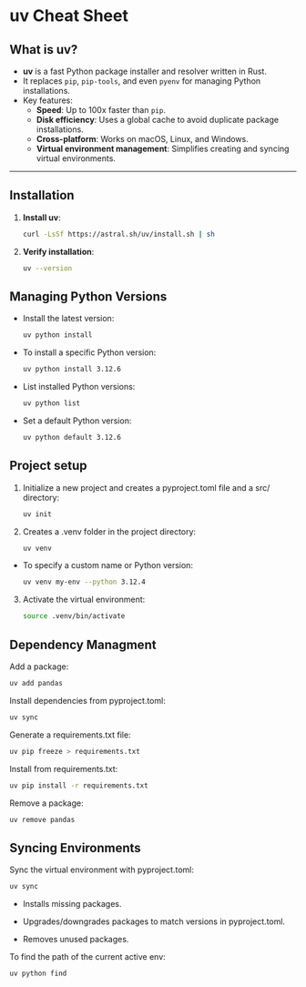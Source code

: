 # **uv Cheat Sheet**

## **What is uv?**

- **uv** is a fast Python package installer and resolver written in Rust.
- It replaces `pip`, `pip-tools`, and even `pyenv` for managing Python installations.
- Key features:
  - **Speed**: Up to 100x faster than `pip`.
  - **Disk efficiency**: Uses a global cache to avoid duplicate package installations.
  - **Cross-platform**: Works on macOS, Linux, and Windows.
  - **Virtual environment management**: Simplifies creating and syncing virtual environments.

---

## **Installation**

1. **Install uv**:

   ```bash
   curl -LsSf https://astral.sh/uv/install.sh | sh
   ```

2. **Verify installation**:

   ```bash
   uv --version
   ```
  
## Managing Python Versions

- Install the latest version:

  ```bash
  uv python install
  ```

- To install a specific Python version:

  ```bash
  uv python install 3.12.6
  ```

- List installed Python versions:

  ```bash
  uv python list
  ```

- Set a default Python version:
  
  ```bash
  uv python default 3.12.6
  ```

## Project setup

1. Initialize a new project and creates a pyproject.toml file and a src/ directory:

    ```bash
    uv init
    ```

2. Creates a .venv folder in the project directory:

    ```bash
    uv venv
    ```


- To specify a custom name or Python version:

    ```bash
    uv venv my-env --python 3.12.4
    ```

3. Activate the virtual environment:

    ```bash
    source .venv/bin/activate
    ```

## Dependency Managment

Add a package:

```bash
uv add pandas
```

Install dependencies from pyproject.toml:

```bash
uv sync
```

Generate a requirements.txt file:

```bash
uv pip freeze > requirements.txt
```

Install from requirements.txt:

```bash
uv pip install -r requirements.txt
```

Remove a package:

```bash
uv remove pandas
```

## Syncing Environments

Sync the virtual environment with pyproject.toml:

```bash
uv sync
```

- Installs missing packages.

- Upgrades/downgrades packages to match versions in pyproject.toml.

- Removes unused packages.

To find the path of the current active env:

```bash
uv python find
```
